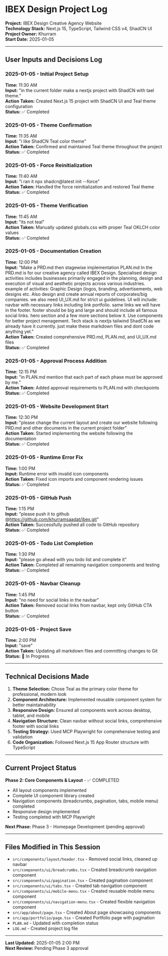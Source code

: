 # IBEX Design Project Log

**Project:** IBEX Design Creative Agency Website  
**Technology Stack:** Next.js 15, TypeScript, Tailwind CSS v4, ShadCN UI  
**Project Owner:** Khurram  
**Start Date:** 2025-01-05  

---

## User Inputs and Decisions Log

### 2025-01-05 - Initial Project Setup
**Time:** 11:30 AM  
**Input:** "in the current folder make a nextjs project with ShadCN with tael theme."  
**Action Taken:** Created Next.js 15 project with ShadCN UI and Teal theme configuration  
**Status:** ✅ Completed  

### 2025-01-05 - Theme Confirmation
**Time:** 11:35 AM  
**Input:** "i like ShadCN Teal color theme"  
**Action Taken:** Confirmed and maintained Teal theme throughout the project  
**Status:** ✅ Completed  

### 2025-01-05 - Force Reinitialization
**Time:** 11:40 AM  
**Input:** "i ran it npx shadcn@latest init --force"  
**Action Taken:** Handled the force reinitialization and restored Teal theme  
**Status:** ✅ Completed  

### 2025-01-05 - Theme Verification
**Time:** 11:45 AM  
**Input:** "its not teal"  
**Action Taken:** Manually updated globals.css with proper Teal OKLCH color values  
**Status:** ✅ Completed  

### 2025-01-05 - Documentation Creation
**Time:** 12:00 PM  
**Input:** "Make a PRD.md then stagewise implementation PLAN.md In the PRD.md is for our creative agency called IBEX Design. Specialised design activities includes businesses primarily engaged in the planning, design and execution of visual and aesthetic projects across various industries. example of activities: Graphic Design (logos, branding, advertisements, web designs etc. Also design and create annual reports of corporates/big companies. we also need UI_UX.md for strict ui guidelines. UI will include: navbar with necessary links including link portfolio. same links we will have in the footer. footer should be big and large and should include all famous social links. hero section and a few more sections below it. Use components for better project menagement. Tech stack is nextjs tailwind ShadCN as we already have it currently. just make these markdown files and dont code anything yet."  
**Action Taken:** Created comprehensive PRD.md, PLAN.md, and UI_UX.md files  
**Status:** ✅ Completed  

### 2025-01-05 - Approval Process Addition
**Time:** 12:15 PM  
**Input:** "in PLAN.md mention that each part of each phase must be approved by me."  
**Action Taken:** Added approval requirements to PLAN.md with checkpoints  
**Status:** ✅ Completed  

### 2025-01-05 - Website Development Start
**Time:** 12:30 PM  
**Input:** "please change the current layout and create our website following PRD.md and other documents in the current project folder"  
**Action Taken:** Started implementing the website following the documentation  
**Status:** ✅ Completed  

### 2025-01-05 - Runtime Error Fix
**Time:** 1:00 PM  
**Input:** Runtime error with invalid icon components  
**Action Taken:** Fixed icon imports and component rendering issues  
**Status:** ✅ Completed  

### 2025-01-05 - GitHub Push
**Time:** 1:15 PM  
**Input:** "please push it to github @https://github.com/khurramsaadat/ibex.git"  
**Action Taken:** Successfully pushed all code to GitHub repository  
**Status:** ✅ Completed  

### 2025-01-05 - Todo List Completion
**Time:** 1:30 PM  
**Input:** "please go ahead with you todo list and complete it"  
**Action Taken:** Completed all remaining navigation components and testing  
**Status:** ✅ Completed  

### 2025-01-05 - Navbar Cleanup
**Time:** 1:45 PM  
**Input:** "no need for social links in the navbar"  
**Action Taken:** Removed social links from navbar, kept only GitHub CTA button  
**Status:** ✅ Completed  

### 2025-01-05 - Project Save
**Time:** 2:00 PM  
**Input:** "save"  
**Action Taken:** Updating all markdown files and committing changes to Git  
**Status:** 🔄 In Progress  

---

## Technical Decisions Made

1. **Theme Selection:** Chose Teal as the primary color theme for professional, modern look
2. **Component Architecture:** Implemented reusable component system for better maintainability
3. **Responsive Design:** Ensured all components work across desktop, tablet, and mobile
4. **Navigation Structure:** Clean navbar without social links, comprehensive footer with social links
5. **Testing Strategy:** Used MCP Playwright for comprehensive testing and validation
6. **Code Organization:** Followed Next.js 15 App Router structure with TypeScript

---

## Current Project Status

**Phase 2: Core Components & Layout** - ✅ COMPLETED
- All layout components implemented
- Complete UI component library created
- Navigation components (breadcrumbs, pagination, tabs, mobile menu) completed
- Responsive design implemented
- Testing completed with MCP Playwright

**Next Phase:** Phase 3 - Homepage Development (pending approval)

---

## Files Modified in This Session

- `src/components/layout/header.tsx` - Removed social links, cleaned up navbar
- `src/components/ui/breadcrumbs.tsx` - Created breadcrumb navigation component
- `src/components/ui/pagination.tsx` - Created pagination component
- `src/components/ui/tabs.tsx` - Created tab navigation component
- `src/components/ui/mobile-menu.tsx` - Created reusable mobile menu component
- `src/components/ui/navigation-menu.tsx` - Created flexible navigation component
- `src/app/about/page.tsx` - Created About page showcasing components
- `src/app/portfolio/page.tsx` - Created Portfolio page with pagination
- `PLAN.md` - Updated with completion status
- `LOG.md` - Created project log file

---

**Last Updated:** 2025-01-05 2:00 PM  
**Next Review:** Pending Phase 3 approval
